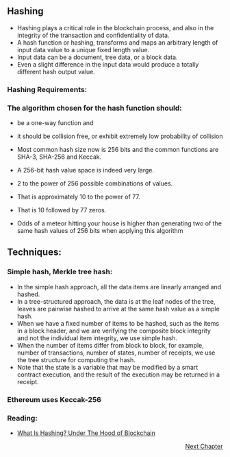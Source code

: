 ## Hashing

- Hashing plays a critical role in the blockchain process, and also in the integrity of the transaction and confidentiality of data.
- A hash function or hashing, transforms and maps an arbitrary length of input data value to a unique fixed length value. 
- Input data can be a document, tree data, or a block data. 
- Even a slight difference in the input data would produce a totally different hash output value. 

### Hashing Requirements:
### The algorithm chosen for the hash function should: 
- be a one-way function and 
- it should be collision free,  or exhibit extremely low probability of collision


- Most common hash size now is 256 bits and the common functions are SHA-3, SHA-256 and Keccak. 
- A 256-bit hash value space is indeed very large. 
- 2 to the power of 256 possible combinations of values. 
- That is approximately 10 to the power of 77. 
- That is 10 followed by 77 zeros. 
- Odds of a meteor hitting your house is higher than generating two of the same hash values of 256 bits when applying this algorithm


## Techniques:
### Simple hash, Merkle tree hash:

- In the simple hash approach, all the data items are linearly arranged and hashed. 
- In a tree-structured approach, the data is at the leaf nodes of the tree, leaves are pairwise hashed to arrive at the same hash value as a simple hash.
- When we have a fixed number of items to be hashed, such as the items in a block header, and we are verifying the composite block integrity and not the individual item integrity, we use simple hash. 
- When the number of items differ from block to block, for example, number of transactions, number of states, number of receipts, we use the tree structure for computing the hash. 
- Note that the state is a variable that may be modified by a smart contract execution, and the result of the execution may be returned in a receipt.

### Ethereum uses Keccak-256

### Reading:
- [What Is Hashing? Under The Hood of Blockchain](https://blockgeeks.com/guides/what-is-hashing/)

<p align="right">
   <a href="./1.3.3 Transaction Integrity.md">Next Chapter</a>
</p>
